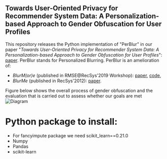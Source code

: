 ## Towards User-Oriented Privacy for Recommender System Data: A Personalization-based Approach to Gender Obfuscation for User Profiles

This repository releases the Python implementation of "PerBlur" in our paper "*Towards User-Oriented Privacy for Recommender System Data: A Personalization-based Approach to Gender Obfuscation for User Profiles*": [paper](http://google.com).
PerBlur stands for Personalized Blurring. 
PerBlur is an amelioration of:
  * *BlurM(or)e* (published in RMSE@RecSys'2019 Workshop): [paper](https://pure.tudelft.nl/portal/files/68758824/short2.pdf), [code](https://github.com/STrucks/BlurMore),
  * *BlurMe* (published in RecSys'2012): [paper](https://ece.northeastern.edu/fac-ece/ioannidis/static/pdf/2012/blurme.pdf).
  
 
Figure below shows the overall process of gender obfuscation and the evaluation that is carried out to assess whether our goals are met 
![Diagram](diagram_PerBlur.jpg)


	
	


# Python package to install:
* For fancyimpute package we need scikit_learn==0.21.0
* Numpy
* Pandas
* scikit-learn
